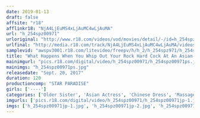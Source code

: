 ```yaml
---
date: 2019-01-13
draft: false
affsite: "r18"
afflinkr18: "NjA4LjEuMS4xLjAuMC4wLjAuMA"
url: "h_254spz00971"
urloriginal: "http://www.r18.com/videos/vod/movies/detail/-/id=h_254spz00971"
urlfinal: "http://media.r18.com/track/NjA4LjEuMS4xLjAuMC4wLjAuMA/videos/vod/movies/detail/-/id=h_254spz00971"
samplevid: "awspv3001.r18.com/litevideo/freepv/h/h_2/h_254spz971/h_254spz971_dmb_w.mp4"
title: "What Happens When You Whip Out Your Rock Hard Cock At An Asian-Style Massage Parlor..."
mainimgurl: "pics.r18.com/digital/video/h_254spz00971/h_254spz00971ps.jpg"
mainimgs: "h_254spz00971ps.jpg"
releasedate: "Sept. 20, 2017"
duration: 120
productioncomp: "STAR PARADISE"
girls: ['----']
categories: ['Older Sister', 'Asian Actress', 'Chinese Dress', 'Massage Parlor', 'Massage', 'Hi-Def']
imgurls: ['pics.r18.com/digital/video/h_254spz00971/h_254spz00971jp-1.jpg', 'pics.r18.com/digital/video/h_254spz00971/h_254spz00971jp-2.jpg', 'pics.r18.com/digital/video/h_254spz00971/h_254spz00971jp-3.jpg', 'pics.r18.com/digital/video/h_254spz00971/h_254spz00971jp-4.jpg', 'pics.r18.com/digital/video/h_254spz00971/h_254spz00971jp-5.jpg', 'pics.r18.com/digital/video/h_254spz00971/h_254spz00971jp-6.jpg', 'pics.r18.com/digital/video/h_254spz00971/h_254spz00971jp-7.jpg', 'pics.r18.com/digital/video/h_254spz00971/h_254spz00971jp-8.jpg', 'pics.r18.com/digital/video/h_254spz00971/h_254spz00971jp-9.jpg', 'pics.r18.com/digital/video/h_254spz00971/h_254spz00971jp-10.jpg', 'pics.r18.com/digital/video/h_254spz00971/h_254spz00971jp-11.jpg', 'pics.r18.com/digital/video/h_254spz00971/h_254spz00971jp-12.jpg', 'pics.r18.com/digital/video/h_254spz00971/h_254spz00971jp-13.jpg', 'pics.r18.com/digital/video/h_254spz00971/h_254spz00971jp-14.jpg', 'pics.r18.com/digital/video/h_254spz00971/h_254spz00971jp-15.jpg', 'pics.r18.com/digital/video/h_254spz00971/h_254spz00971jp-16.jpg', 'pics.r18.com/digital/video/h_254spz00971/h_254spz00971jp-17.jpg', 'pics.r18.com/digital/video/h_254spz00971/h_254spz00971jp-18.jpg', 'pics.r18.com/digital/video/h_254spz00971/h_254spz00971jp-19.jpg', 'pics.r18.com/digital/video/h_254spz00971/h_254spz00971jp-20.jpg']
imgs: ['h_254spz00971jp-1.jpg', 'h_254spz00971jp-2.jpg', 'h_254spz00971jp-3.jpg', 'h_254spz00971jp-4.jpg', 'h_254spz00971jp-5.jpg', 'h_254spz00971jp-6.jpg', 'h_254spz00971jp-7.jpg', 'h_254spz00971jp-8.jpg', 'h_254spz00971jp-9.jpg', 'h_254spz00971jp-10.jpg', 'h_254spz00971jp-11.jpg', 'h_254spz00971jp-12.jpg', 'h_254spz00971jp-13.jpg', 'h_254spz00971jp-14.jpg', 'h_254spz00971jp-15.jpg', 'h_254spz00971jp-16.jpg', 'h_254spz00971jp-17.jpg', 'h_254spz00971jp-18.jpg', 'h_254spz00971jp-19.jpg', 'h_254spz00971jp-20.jpg']
---
```

